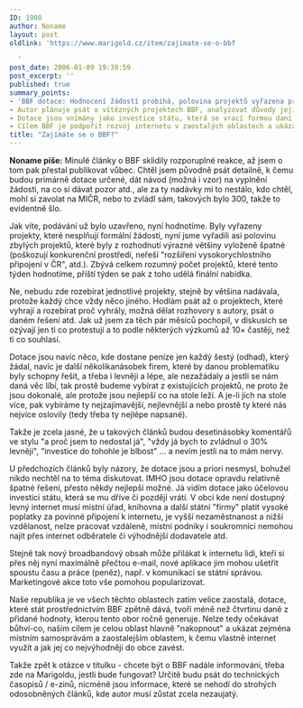 ```yaml
---
ID: 1908
author: Noname
layout: post
oldlink: 'https://www.marigold.cz/item/zajimate-se-o-bbf

  '
post_date: 2006-01-09 19:38:59
post_excerpt: ''
published: true
summary_points:
- 'BBF dotace: Hodnocení žádostí probíhá, polovina projektů vyřazena pro závažné nedostatky.'
- Autor plánuje psát o vítězných projektech BBF, analyzovat důvody jejich úspěchu.
- Dotace jsou vnímány jako investice státu, která se vrací formou daní a rozvoje.
- Cílem BBF je podpořit rozvoj internetu v zaostalých oblastech a ukázat jeho výhody.
title: "Zajímáte se o BBF?"
---
```


<p><strong>Noname píše:</strong> Minulé články o BBF sklidily rozporuplné reakce, až jsem o tom pak přestal publikovat vůbec. Chtěl jsem původně psát detailně, k čemu budou primárně dotace určené, dát návod (možná i vzor) na vyplnění žádosti, na co si dávat pozor atd., ale za ty nadávky mi to nestálo, kdo chtěl, mohl si zavolat na MIČR, nebo to zvládl sám, takových bylo 300, takže to evidentně šlo.</p>



<p>Jak víte, podávání už bylo uzavřeno, nyní hodnotíme. Byly vyřazeny projekty, které nesplňují formální žádosti, nyní jsme vyřadili asi polovinu zbylých projektů, které byly z rozhodnutí výrazné většiny vyloženě špatné (poškozují konkurenční prostředí, neřeší "rozšíření vysokorychlostního připojení v ČR", atd.). Zbývá celkem rozumný počet projektů, které tento týden hodnotíme, příští týden se pak z toho udělá finální nabídka.</p>

<!--more--><p>Ne, nebudu zde rozebírat jednotlivé projekty, stejně by většina nadávala, protože každý chce vždy něco jiného. Hodlám psát až o projektech, které vyhrají a rozebírat proč vyhrály, možná dělat rozhovory s autory, psát o daném řešení atd. Jak už jsem za těch pár měsíců pochopil, v diskusích se ozývají jen ti co protestují a to podle některých výzkumů až 10× častěji, než ti co souhlasí.</p>

<p>Dotace jsou navíc něco, kde dostane peníze jen každý šestý (odhad), který žádal, navíc je další několikanásobek firem, které by danou problematiku byly schopny řešit, a třeba i levněji a lépe, ale nezažádaly a jestli se nám daná věc líbí, tak prostě budeme vybírat z existujících projektů, ne proto že jsou dokonalé, ale protože jsou nejlepší co na stole leží. A je-li jich na stole více, pak vybíráme ty nejzajímavější, nejlevnější a nebo prostě ty které nás nejvíce oslovily (tedy třeba ty nejlépe napsané).</p>

<p>Takže je zcela jasné, že u takových článků budou desetinásobky komentářů ve stylu "a proč jsem to nedostal já", "vždy já bych to zvládnul o 30% levněji", "investice do tohohle je blbost" ... a nevím jestli na to mám nervy.</p>

<p>U předchozích článků byly názory, že dotace jsou a priori nesmysl, bohužel nikdo nechtěl na to téma diskutovat. IMHO jsou dotace opravdu relativně špatné řešení, přesto někdy nejlepší možné. Já vidím dotace jako účelovou investici státu, která se mu dříve či později vrátí. V obci kde není dostupný levný internet musí místní úřad, knihovna a další státní "firmy" platit vysoké poplatky za povinné připojení k internetu, je vyšší nezaměstnanost a nižší vzdělanost, nelze pracovat vzdáleně, místní podniky i soukromníci nemohou najít přes internet odběratele či výhodnější dodavatele atd.</p>

<p>Stejně tak nový broadbandový obsah může přilákat k internetu lidi, kteří si přes něj nyní maximálně přečtou e-mail, nové aplikace jim mohou ušetřit spoustu času a práce (peněz), např. v komunikaci se státní správou. Marketingové akce toto vše pomohou popularizovat.</p>

<p>Naše republika je ve všech těchto oblastech zatím velice zaostalá, dotace, které stát prostřednictvím BBF zpětně dává, tvoří méně než čtvrtinu daně z přidané hodnoty, kterou tento obor ročně generuje. Nelze tedy očekávat bůhví-co, naším cílem je celou oblast hlavně "nakopnout" a ukázat zejména místním samosprávám a zaostalejším oblastem, k čemu vlastně internet využít a jak jej co nejvýhodněji do obce zavést.</p>

<p>Takže zpět k otázce v titulku - chcete být o BBF nadále informováni, třeba zde na Marigoldu, jestli bude fungovat? Určitě budu psát do technických časopisů / e-zinů, nicméně jsou informace, které se nehodí do strohých odosobněných článků, kde autor musí zůstat zcela nezaujatý.</p>
